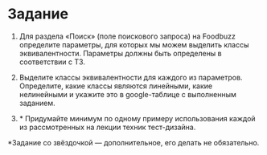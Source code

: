 # Задание

1. Для раздела «Поиск» (поле поискового запроса) на Foodbuzz определите параметры, для которых мы можем выделить классы
   эквивалентности. Параметры должны быть определены в соответствии с ТЗ.

2. Выделите классы эквивалентности для каждого из параметров.
   Определите, какие классы являются линейными, какие нелинейными и укажите это в google-таблице с выполненным заданием.

3. \* Придумайте минимум по одному примеру использования каждой из рассмотренных на лекции техник тест-дизайна.

*Задание со звёздочкой — дополнительное, его делать не обязательно.
